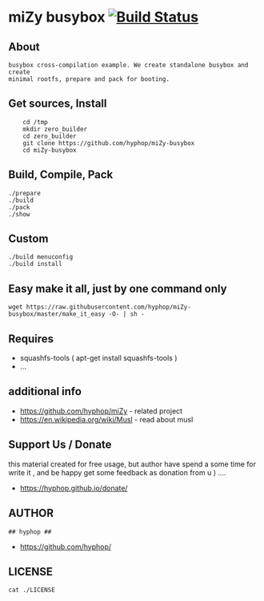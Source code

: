 # miZy busybox [![Build Status](https://travis-ci.com/hyphop/miZy-busybox.svg?branch=master)](https://travis-ci.com/hyphop/miZy-busybox)


## About

    busybox cross-compilation example. We create standalone busybox and create 
    minimal rootfs, prepare and pack for booting.

## Get sources, Install

```
    cd /tmp
    mkdir zero_builder
    cd zero_builder
    git clone https://github.com/hyphop/miZy-busybox
    cd miZy-busybox
```

## Build, Compile, Pack

    ./prepare
    ./build
    ./pack
    ./show

## Custom

    ./build menuconfig
    ./build install

## Easy make it all, just by one command only

    wget https://raw.githubusercontent.com/hyphop/miZy-busybox/master/make_it_easy -O- | sh -

## Requires

+ squashfs-tools ( apt-get install squashfs-tools )
+ ...

## additional info

+ https://github.com/hyphop/miZy - related project
+ https://en.wikipedia.org/wiki/Musl - read about musl

## Support Us / Donate

this material created for free usage, but author have spend a some time for write it
, and be happy get some feedback as donation from u ) ....

+ https://hyphop.github.io/donate/

## AUTHOR

    ## hyphop ##

+ https://github.com/hyphop/

## LICENSE
    
    cat ./LICENSE
